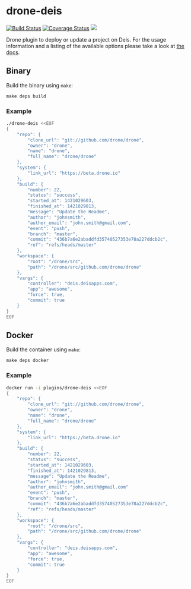 # drone-deis

[![Build Status](http://beta.drone.io/api/badges/drone-plugins/drone-deis/status.svg)](http://beta.drone.io/drone-plugins/drone-deis)
[![Coverage Status](https://aircover.co/badges/drone-plugins/drone-deis/coverage.svg)](https://aircover.co/drone-plugins/drone-deis)
[![](https://badge.imagelayers.io/plugins/drone-deis:latest.svg)](https://imagelayers.io/?images=plugins/drone-deis:latest 'Get your own badge on imagelayers.io')

Drone plugin to deploy or update a project on Deis. For the usage information and a listing of the available options please take a look at [the docs](DOCS.md).

## Binary

Build the binary using `make`:

```
make deps build
```

### Example

```sh
./drone-deis <<EOF
{
    "repo": {
        "clone_url": "git://github.com/drone/drone",
        "owner": "drone",
        "name": "drone",
        "full_name": "drone/drone"
    },
    "system": {
        "link_url": "https://beta.drone.io"
    },
    "build": {
        "number": 22,
        "status": "success",
        "started_at": 1421029603,
        "finished_at": 1421029813,
        "message": "Update the Readme",
        "author": "johnsmith",
        "author_email": "john.smith@gmail.com",
        "event": "push",
        "branch": "master",
        "commit": "436b7a6e2abaddfd35740527353e78a227ddcb2c",
        "ref": "refs/heads/master"
    },
    "workspace": {
        "root": "/drone/src",
        "path": "/drone/src/github.com/drone/drone"
    },
    "vargs": {
        "controller": "deis.deisapps.com",
        "app": "awesome",
        "force": true,
        "commit": true
    }
}
EOF
```

## Docker

Build the container using `make`:

```
make deps docker
```

### Example

```sh
docker run -i plugins/drone-deis <<EOF
{
    "repo": {
        "clone_url": "git://github.com/drone/drone",
        "owner": "drone",
        "name": "drone",
        "full_name": "drone/drone"
    },
    "system": {
        "link_url": "https://beta.drone.io"
    },
    "build": {
        "number": 22,
        "status": "success",
        "started_at": 1421029603,
        "finished_at": 1421029813,
        "message": "Update the Readme",
        "author": "johnsmith",
        "author_email": "john.smith@gmail.com"
        "event": "push",
        "branch": "master",
        "commit": "436b7a6e2abaddfd35740527353e78a227ddcb2c",
        "ref": "refs/heads/master"
    },
    "workspace": {
        "root": "/drone/src",
        "path": "/drone/src/github.com/drone/drone"
    },
    "vargs": {
        "controller": "deis.deisapps.com",
        "app": "awesome",
        "force": true,
        "commit": true
    }
}
EOF
```

